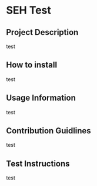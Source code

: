 # SEH Test
## Project Description
test
## How to install
test
## Usage Information
test
## Contribution Guidlines
test
## Test Instructions
test